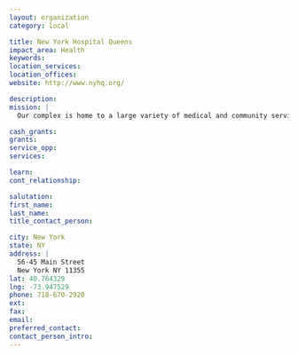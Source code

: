 ```yaml
---
layout: organization
category: local

title: New York Hospital Queens
impact_area: Health
keywords: 
location_services: 
location_offices: 
website: http://www.nyhq.org/

description: 
mission: |
  Our complex is home to a large variety of medical and community services. Recent improvements in our physical plant and ongoing expansion of our clinical facilities equip us to provide our patients with state-of-the-art care in this high technology world. Just as importantly, however, we remain committed to personalized, caring service for our patient family. Our center has a long and proud history of serving the community as a vital health care resource. Our physicians, nurses, technicians,and all staff members are dedicated to maintaining this heritage and to giving you the best health care available. Helping you to maintain your good health is our greatest concern. 

cash_grants: 
grants: 
service_opp: 
services: 

learn: 
cont_relationship: 

salutation: 
first_name: 
last_name: 
title_contact_person: 

city: New York
state: NY
address: |
  56-45 Main Street  
  New York NY 11355
lat: 40.764329
lng: -73.947529
phone: 718-670-2920
ext: 
fax: 
email: 
preferred_contact: 
contact_person_intro: 
---
```

